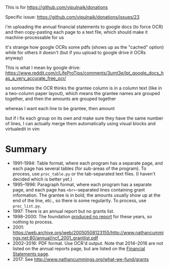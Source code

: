 This is for https://github.com/vipulnaik/donations

Specific issue: https://github.com/vipulnaik/donations/issues/23

i'm uploading the annual financial statements to google docs (to force OCR) and then copy-pasting each page to a text file, which should make it machine-processable for us

it's strange how google OCRs some pdfs (shows up as the "cached" option) while for others it doesn't (but if you upload to google drive it OCRs anyway)

This is what I mean by google drive: https://www.reddit.com/r/LifeProTips/comments/3umt3e/lpt_google_docs_has_a_very_accurate_free_ocr/

so sometimes the OCR thinks the grantee column is in a column text (like in a two-column paper layout), which means the grantee names are grouped together, and then the amounts are grouped together

whereas I want each line to be grantee, then amount

but if i fix each group on its own and make sure they have the same number of lines, I can actually merge them automatically using visual blocks and virtualedit in vim

# Summary

- 1991–1994: Table format, where each program has a separate page, and each
  page has several tables (for sub-areas of the program). To process, use
  `proc_table.py` or the tab-separated text files. (I haven't decided which is
  better yet.)
- 1995–1996: Paragraph format, where each program has a separate page, and each page
  has `<br>`-separated lines containing grant information. The grantee is in
  bold, the amounts usually show up at the end of the line, etc., so there is
  some regularity. To process, use `proc_list.py`.
- 1997: There is an annual report but no grants list.
- 1998–2000: The foundation [produced no report](https://web.archive.org/web/20100612122340/http://www.nathancummings.org:80/annual/index.html)
  for these years, so nothing to process.
- 2001: https://web.archive.org/web/20050508123155/http://www.nathancummings.net:80/annual/ncf_2001_grantlist.pdf
- 2002–2016: PDF format. Use OCR'd output. Note that 2014–2016 are not
  listed on the annual reports page, but are listed on the [Financial Statements
  page](http://www.nathancummings.org/about-the-foundation/Financial-Statments).
- 2017: See http://www.nathancummings.org/what-we-fund/grants
